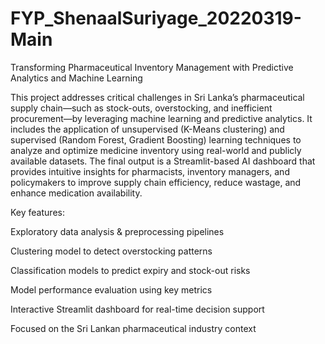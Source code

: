 # FYP_ShenaalSuriyage_20220319-Main
Transforming Pharmaceutical Inventory Management with Predictive Analytics and Machine Learning

This project addresses critical challenges in Sri Lanka’s pharmaceutical supply chain—such as stock-outs, overstocking, and inefficient procurement—by leveraging machine learning and predictive analytics. It includes the application of unsupervised (K-Means clustering) and supervised (Random Forest, Gradient Boosting) learning techniques to analyze and optimize medicine inventory using real-world and publicly available datasets. The final output is a Streamlit-based AI dashboard that provides intuitive insights for pharmacists, inventory managers, and policymakers to improve supply chain efficiency, reduce wastage, and enhance medication availability.

Key features:

Exploratory data analysis & preprocessing pipelines

Clustering model to detect overstocking patterns

Classification models to predict expiry and stock-out risks

Model performance evaluation using key metrics

Interactive Streamlit dashboard for real-time decision support

Focused on the Sri Lankan pharmaceutical industry context
